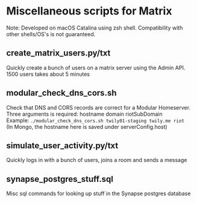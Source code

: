 # Miscellaneous scripts for Matrix

Note: Developed on macOS Catalina using zsh shell. Compatibility with other shells/OS's is not guaranteed.

## create_matrix_users.py/txt
Quickly create a bunch of users on a matrix server using the Admin API. 1500 users takes about 5 minutes

## modular_check_dns_cors.sh
Check that DNS and CORS records are correct for a Modular Homeserver.  
Three arguments is required: hostname domain riotSubDomain  
Example: `./modular_check_dns_cors.sh twily01-staging twily.me riot`  
(In Mongo, the hostname here is saved under serverConfig.host)  

## simulate_user_activity.py/txt
Quickly logs in with a bunch of users, joins a room and sends a message

## synapse_postgres_stuff.sql
Misc sql commands for looking up stuff in the Synapse postgres database